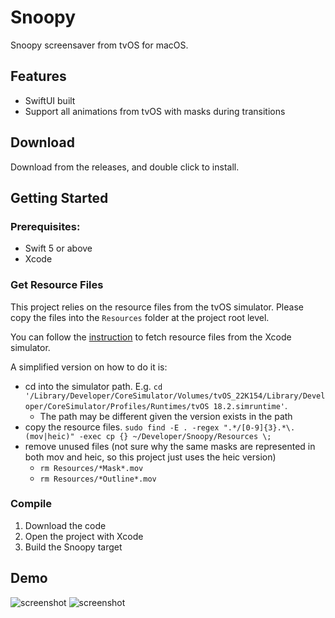 # Snoopy
Snoopy screensaver from tvOS for macOS.

## Features
* SwiftUI built
* Support all animations from tvOS with masks during transitions

## Download
Download from the releases, and double click to install.

## Getting Started

### Prerequisites:
* Swift 5 or above
* Xcode

### Get Resource Files
This project relies on the resource files from the tvOS simulator.
Please copy the files into the `Resources` folder at the project root level.

You can follow the [instruction](https://github.com/user-attachments/assets/d3faed3f-44f3-476b-9822-26835c8d32f7) to fetch resource files from the Xcode simulator.

A simplified version on how to do it is:
* cd into the simulator path. E.g. `cd '/Library/Developer/CoreSimulator/Volumes/tvOS_22K154/Library/Developer/CoreSimulator/Profiles/Runtimes/tvOS 18.2.simruntime'`. 
    * The path may be different given the version exists in the path
* copy the resource files. `sudo find -E . -regex ".*/[0-9]{3}.*\.(mov|heic)" -exec cp {} ~/Developer/Snoopy/Resources \;`
* remove unused files (not sure why the same masks are represented in both mov and heic, so this project just uses the heic version)
    * `rm Resources/*Mask*.mov`
    * `rm Resources/*Outline*.mov`

### Compile
1. Download the code
2. Open the project with Xcode
3. Build the Snoopy target

## Demo
![screenshot](https://github.com/user-attachments/assets/88ebe8b2-e70b-44a4-89fa-339a833303a7)
![screenshot](https://github.com/user-attachments/assets/d3faed3f-44f3-476b-9822-26835c8d32f7)
